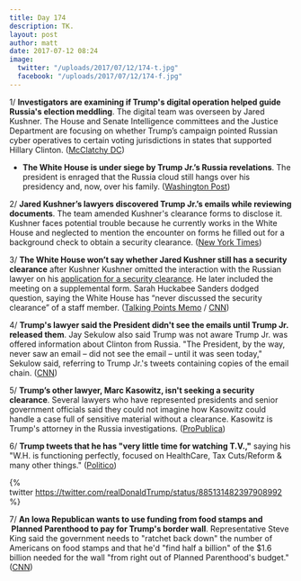```yaml
---
title: Day 174
description: TK.
layout: post
author: matt
date: 2017-07-12 08:24
image:
  twitter: "/uploads/2017/07/12/174-t.jpg"
  facebook: "/uploads/2017/07/12/174-f.jpg"
---
```



1/ **Investigators are examining if Trump's digital operation helped guide Russia's election meddling**. The digital team was overseen by Jared Kushner. The House and Senate Intelligence committees and the Justice Department are focusing on whether Trump’s campaign pointed Russian cyber operatives to certain voting jurisdictions in states that supported Hillary Clinton. ([McClatchy DC](http://www.mcclatchydc.com/news/nation-world/national/article160803619.html))

* **The White House is under siege by Trump Jr.’s Russia revelations**. The president is enraged that the Russia cloud still hangs over his presidency and, now, over his family. ([Washington Post](https://www.washingtonpost.com/politics/category-5-hurricane-white-house-under-siege-by-trump-jrs-russia-revelations/2017/07/11/1e091478-664d-11e7-8eb5-cbccc2e7bfbf_story.html))

2/ **Jared Kushner’s lawyers discovered Trump Jr.’s emails while reviewing documents**. The team amended Kushner's clearance forms to disclose it. Kushner faces potential trouble because he currently works in the White House and neglected to mention the encounter on forms he filled out for a background check to obtain a security clearance. ([New York Times](https://www.nytimes.com/2017/07/11/us/politics/russia-trump.html))

3/ **The White House won’t say whether Jared Kushner still has a security clearance** after Kushner Kushner omitted the interaction with the Russian lawyer on his [application for a security clearance](https://whatthefuckjusthappenedtoday.com/2017/07/11/Day-173/#2-the-email-sent-to-trump-jr-said-th). He later included the meeting on a supplemental form. Sarah Huckabee Sanders dodged question, saying the White House has “never discussed the security clearance” of a staff member. ([Talking Points Memo](http://talkingpointsmemo.com/livewire/white-house-wont-say-kushner-has-security-clearance) / [CNN](http://www.cnn.com/2017/07/12/politics/kushner-trump-jr-russia-email-chain/index.html))

4/ **Trump's lawyer said the President didn't see the emails until Trump Jr. released them**. Jay Sekulow also said Trump was not aware Trump Jr. was offered information about Clinton from Russia. "The President, by the way, never saw an email – did not see the email – until it was seen today," Sekulow said, referring to Trump Jr.'s tweets containing copies of the email chain. ([CNN](http://www.cnn.com/2017/07/12/politics/jay-sekulow-response-donald-trump-jr/index.html))

5/ **Trump’s other lawyer, Marc Kasowitz, isn't seeking a security clearance**. Several lawyers who have represented presidents and senior government officials said they could not imagine how Kasowitz could handle a case full of sensitive material without a clearance. Kasowitz is Trump's attorney in the Russia investigations. ([ProPublica](https://www.propublica.org/article/trump-russia-lawyer-marc-kasowitz-alcohol-security-clearance))

6/ **Trump tweets that he has "very little time for watching T.V.,"** saying his "W.H. is functioning perfectly, focused on HealthCare, Tax Cuts/Reform & many other things." ([Politico](http://www.politico.com/story/2017/07/12/trump-tweet-i-have-little-time-to-watch-tv-240447))

{% twitter https://twitter.com/realDonaldTrump/status/885131482397908992 %}

7/ **An Iowa Republican wants to use funding from food stamps and  Planned Parenthood to pay for Trump's border wall**. Representative Steve King said the government needs to "ratchet back down" the number of Americans on food stamps and that he'd "find half a billion" of the $1.6 billion needed for the wall "from right out of Planned Parenthood's budget." ([CNN](http://www.cnn.com/2017/07/12/politics/steve-king-food-stamps-border-wall-cnntv/index.html))